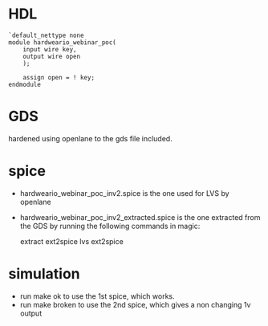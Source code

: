 # HDL

    `default_nettype none
    module hardweario_webinar_poc(
        input wire key,
        output wire open
        );

        assign open = ! key;
    endmodule

# GDS

hardened using openlane to the gds file included.

# spice

* hardweario_webinar_poc_inv2.spice is the one used for LVS by openlane
* hardweario_webinar_poc_inv2_extracted.spice is the one extracted from the GDS by running the following commands in magic:

    extract
    ext2spice lvs
    ext2spice

# simulation

* run make ok to use the 1st spice, which works.
* run make broken to use the 2nd spice, which gives a non changing 1v output
